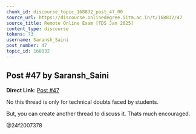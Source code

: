 ```yaml
---
chunk_id: discourse_topic_168832_post_47_00
source_url: https://discourse.onlinedegree.iitm.ac.in/t/168832/47
source_title: Remote Online Exam [TDS Jan 2025]
content_type: discourse
tokens: 73
username: Saransh_Saini
post_number: 47
topic_id: 168832
---
```


## Post #47 by Saransh_Saini

**Direct Link**: [Post #47](https://discourse.onlinedegree.iitm.ac.in/t/168832/47)

No this thread is only for technical doubts faced by students.

But, you can create another thread to discuss it. Thats much encouraged.

@24f2007378
